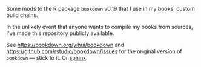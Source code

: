 Some mods to the R package `bookdown` v0.19 that I use in my books' custom build chains.

In the unlikely event that anyone wants to compile my books from sources,
I've made this repository publicly available.

See https://bookdown.org/yihui/bookdown and https://github.com/rstudio/bookdown/issues
for the original version of `bookdown` — stick to it. Or [sphinx](https://sphinx-doc.org/).
